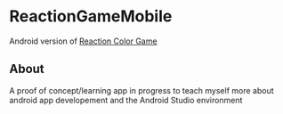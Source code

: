 # ReactionGameMobile
Android version of [Reaction Color Game](https://www.samuelsannicolas.com/reactiongame)

## About
A proof of concept/learning app in progress to teach myself more about android app developement and the Android Studio environment
